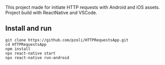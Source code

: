 This project made for initiate HTTP requests with Android and iOS assets.
Project build with ReactNative and VSCode.

## Install and run

```
git clone https://github.com/pzoli/HTTPRequestsApp.git
cd HTTPRequestsApp
npm install
npx react-native start
npx react-native run-android
```
